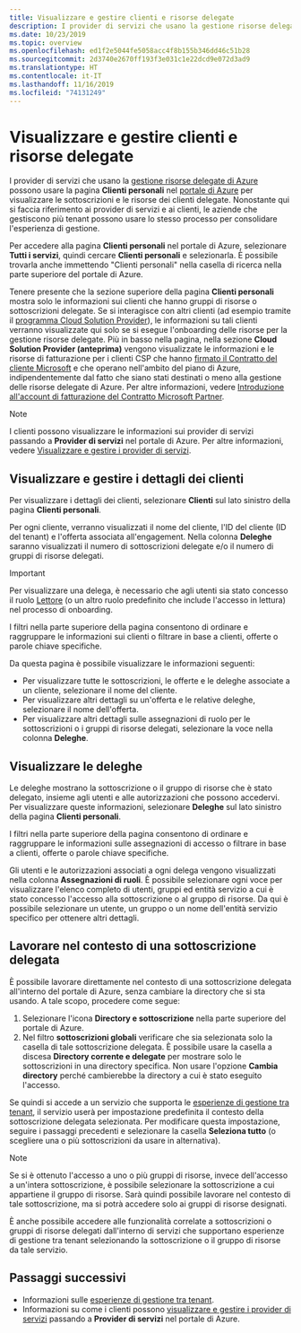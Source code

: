 ```yaml
---
title: Visualizzare e gestire clienti e risorse delegate
description: I provider di servizi che usano la gestione risorse delegate di Azure possono visualizzare tutte le sottoscrizioni e le risorse dei clienti delegate passando a Clienti personali nel portale di Azure.
ms.date: 10/23/2019
ms.topic: overview
ms.openlocfilehash: ed1f2e5044fe5058acc4f8b155b346dd46c51b28
ms.sourcegitcommit: 2d3740e2670ff193f3e031c1e22dcd9e072d3ad9
ms.translationtype: HT
ms.contentlocale: it-IT
ms.lasthandoff: 11/16/2019
ms.locfileid: "74131249"
---
```

# <a name="view-and-manage-customers-and-delegated-resources"></a>Visualizzare e gestire clienti e risorse delegate

I provider di servizi che usano la [gestione risorse delegate di Azure](../concepts/azure-delegated-resource-management.md) possono usare la pagina **Clienti personali** nel [portale di Azure](https://portal.azure.com) per visualizzare le sottoscrizioni e le risorse dei clienti delegate. Nonostante qui si faccia riferimento ai provider di servizi e ai clienti, le aziende che gestiscono più tenant possono usare lo stesso processo per consolidare l'esperienza di gestione.

Per accedere alla pagina **Clienti personali** nel portale di Azure, selezionare **Tutti i servizi**, quindi cercare **Clienti personali** e selezionarla. È possibile trovarla anche immettendo "Clienti personali" nella casella di ricerca nella parte superiore del portale di Azure.

Tenere presente che la sezione superiore della pagina **Clienti personali** mostra solo le informazioni sui clienti che hanno gruppi di risorse o sottoscrizioni delegate. Se si interagisce con altri clienti (ad esempio tramite il [programma Cloud Solution Provider](https://docs.microsoft.com/partner-center/csp-overview)), le informazioni su tali clienti verranno visualizzate qui solo se si esegue l'onboarding delle risorse per la gestione risorse delegate. Più in basso nella pagina, nella sezione **Cloud Solution Provider (anteprima)** vengono visualizzate le informazioni e le risorse di fatturazione per i clienti CSP che hanno [firmato il Contratto del cliente Microsoft](https://docs.microsoft.com/partner-center/confirm-customer-agreement) e che operano nell'ambito del piano di Azure, indipendentemente dal fatto che siano stati destinati o meno alla gestione delle risorse delegate di Azure. Per altre informazioni, vedere [Introduzione all'account di fatturazione del Contratto Microsoft Partner](https://docs.microsoft.com/azure/billing/mpa-overview).

> [!NOTE]
> I clienti possono visualizzare le informazioni sui provider di servizi passando a **Provider di servizi** nel portale di Azure. Per altre informazioni, vedere [Visualizzare e gestire i provider di servizi](view-manage-service-providers.md).

## <a name="view-and-manage-customer-details"></a>Visualizzare e gestire i dettagli dei clienti

Per visualizzare i dettagli dei clienti, selezionare **Clienti** sul lato sinistro della pagina **Clienti personali**.

Per ogni cliente, verranno visualizzati il nome del cliente, l'ID del cliente (ID del tenant) e l'offerta associata all'engagement. Nella colonna **Deleghe** saranno visualizzati il numero di sottoscrizioni delegate e/o il numero di gruppi di risorse delegati.

> [!IMPORTANT]
> Per visualizzare una delega, è necessario che agli utenti sia stato concesso il ruolo [Lettore](https://docs.microsoft.com/azure/role-based-access-control/built-in-roles#reader) (o un altro ruolo predefinito che include l'accesso in lettura) nel processo di onboarding.

I filtri nella parte superiore della pagina consentono di ordinare e raggruppare le informazioni sui clienti o filtrare in base a clienti, offerte o parole chiave specifiche.

Da questa pagina è possibile visualizzare le informazioni seguenti:

- Per visualizzare tutte le sottoscrizioni, le offerte e le deleghe associate a un cliente, selezionare il nome del cliente.
- Per visualizzare altri dettagli su un'offerta e le relative deleghe, selezionare il nome dell'offerta.
- Per visualizzare altri dettagli sulle assegnazioni di ruolo per le sottoscrizioni o i gruppi di risorse delegati, selezionare la voce nella colonna **Deleghe**.

## <a name="view-delegations"></a>Visualizzare le deleghe

Le deleghe mostrano la sottoscrizione o il gruppo di risorse che è stato delegato, insieme agli utenti e alle autorizzazioni che possono accedervi. Per visualizzare queste informazioni, selezionare **Deleghe** sul lato sinistro della pagina **Clienti personali**.

I filtri nella parte superiore della pagina consentono di ordinare e raggruppare le informazioni sulle assegnazioni di accesso o filtrare in base a clienti, offerte o parole chiave specifiche.

Gli utenti e le autorizzazioni associati a ogni delega vengono visualizzati nella colonna **Assegnazioni di ruoli**. È possibile selezionare ogni voce per visualizzare l'elenco completo di utenti, gruppi ed entità servizio a cui è stato concesso l'accesso alla sottoscrizione o al gruppo di risorse. Da qui è possibile selezionare un utente, un gruppo o un nome dell'entità servizio specifico per ottenere altri dettagli.

## <a name="work-in-the-context-of-a-delegated-subscription"></a>Lavorare nel contesto di una sottoscrizione delegata

È possibile lavorare direttamente nel contesto di una sottoscrizione delegata all'interno del portale di Azure, senza cambiare la directory che si sta usando. A tale scopo, procedere come segue:

1. Selezionare l'icona **Directory e sottoscrizione** nella parte superiore del portale di Azure.
2. Nel filtro **sottoscrizioni globali** verificare che sia selezionata solo la casella di tale sottoscrizione delegata. È possibile usare la casella a discesa **Directory corrente e delegate** per mostrare solo le sottoscrizioni in una directory specifica. Non usare l'opzione **Cambia directory** perché cambierebbe la directory a cui è stato eseguito l'accesso.

Se quindi si accede a un servizio che supporta le [esperienze di gestione tra tenant](../concepts/cross-tenant-management-experience.md), il servizio userà per impostazione predefinita il contesto della sottoscrizione delegata selezionata. Per modificare questa impostazione, seguire i passaggi precedenti e selezionare la casella **Seleziona tutto** (o scegliere una o più sottoscrizioni da usare in alternativa).

> [!NOTE]
> Se si è ottenuto l'accesso a uno o più gruppi di risorse, invece dell'accesso a un'intera sottoscrizione, è possibile selezionare la sottoscrizione a cui appartiene il gruppo di risorse. Sarà quindi possibile lavorare nel contesto di tale sottoscrizione, ma si potrà accedere solo ai gruppi di risorse designati.

È anche possibile accedere alle funzionalità correlate a sottoscrizioni o gruppi di risorse delegati dall'interno di servizi che supportano esperienze di gestione tra tenant selezionando la sottoscrizione o il gruppo di risorse da tale servizio.

## <a name="next-steps"></a>Passaggi successivi

- Informazioni sulle [esperienze di gestione tra tenant](../concepts/cross-tenant-management-experience.md).
- Informazioni su come i clienti possono [visualizzare e gestire i provider di servizi](view-manage-service-providers.md) passando a **Provider di servizi** nel portale di Azure.
